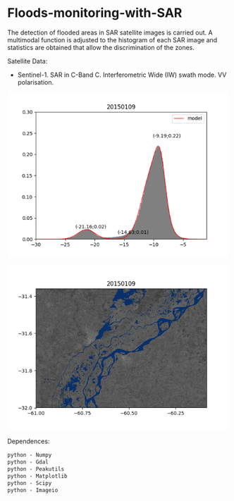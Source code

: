 # Floods-monitoring-with-SAR

The detection of flooded areas in SAR satellite images is carried out. A multimodal function is adjusted to the histogram of each SAR image and statistics are obtained that allow the discrimination of the zones.


Satellite Data:
 - Sentinel-1. SAR in C-Band C.  Interferometric Wide (IW) swath mode. VV polarisation. 




<p align="center">
  <img width=500 src="Histogramas.gif"/>
 </p>


<p align="center">
  <img width=500 src="Water.gif"/>
 </p>



Dependences: 

    python - Numpy
    python - Gdal
    python - Peakutils
    python - Matplotlib
    python - Scipy
    python - Imageio

